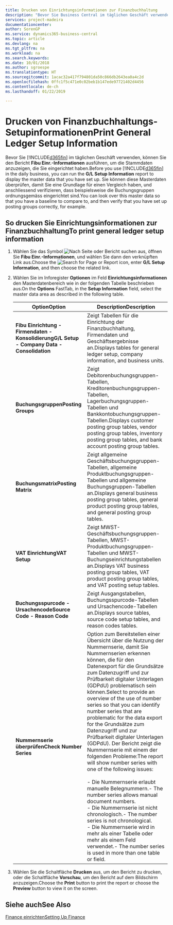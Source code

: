 ```yaml
---
title: Drucken von Einrichtungsinformationen zur Finanzbuchhaltung
description: "Bevor Sie Business Central im täglichen Geschäft verwenden können, können Sie Finanzbuchhaltungseinrichtungs-Informationen ausführen, um die Stammdaten anzuzeigen, die Sie eingerichtet haben."
services: project-madeira
documentationcenter: 
author: SorenGP
ms.service: dynamics365-business-central
ms.topic: article
ms.devlang: na
ms.tgt_pltfrm: na
ms.workload: na
ms.search.keywords: 
ms.date: 10/01/2018
ms.author: sgroespe
ms.translationtype: HT
ms.sourcegitcommit: 1acac32a417f794801da50c866db2643ea0a4c2d
ms.openlocfilehash: 0ffc1f5c471e0c02beb1b147ede97721402d4456
ms.contentlocale: de-ch
ms.lasthandoff: 01/22/2019

---
```

# <a name="print-general-ledger-setup-information"></a><span data-ttu-id="1c52e-103">Drucken von Finanzbuchhaltungs-Setupinformationen</span><span class="sxs-lookup"><span data-stu-id="1c52e-103">Print General Ledger Setup Information</span></span>
<span data-ttu-id="1c52e-104">Bevor Sie [!INCLUDE[d365fin](../../includes/d365fin_md.md)] im täglichen Geschäft verwenden, können Sie den Bericht **Fibu Einr.-Informationen** ausführen, um die Stammdaten anzuzeigen, die Sie eingerichtet haben.</span><span class="sxs-lookup"><span data-stu-id="1c52e-104">Before you use [!INCLUDE[d365fin](../../includes/d365fin_md.md)] in the daily business, you can run the **G/L Setup Information** report to display the master data that you have set up.</span></span> <span data-ttu-id="1c52e-105">Sie können diese Masterdaten überprüfen, damit Sie eine Grundlage für einen Vergleich haben, und anschliessend verifizieren, dass beispielsweise die Buchungsgruppen ordnungsgemäss eingerichtet sind.</span><span class="sxs-lookup"><span data-stu-id="1c52e-105">You can look over this master data so that you have a baseline to compare to, and then verify that you have set up posting groups correctly, for example.</span></span>  

## <a name="to-print-general-ledger-setup-information"></a><span data-ttu-id="1c52e-106">So drucken Sie Einrichtungsinformationen zur Finanzbuchhaltung</span><span class="sxs-lookup"><span data-stu-id="1c52e-106">To print general ledger setup information</span></span>  

1.  <span data-ttu-id="1c52e-107">Wählen Sie das Symbol ![Nach Seite oder Bericht suchen](../../media/ui-search/search_small.png "Symbol \"Nach Seite oder Bericht suchen\"") aus, öffnen Sie **Fibu Einr.-Informationen**, und wählen Sie dann den verknüpften Link aus.</span><span class="sxs-lookup"><span data-stu-id="1c52e-107">Choose the ![Search for Page or Report](../../media/ui-search/search_small.png "Search for Page or Report icon") icon, enter **G/L Setup Information**, and then choose the related link.</span></span>  
2.  <span data-ttu-id="1c52e-108">Wählen Sie im Inforegister **Optionen** im Feld **Einrichtungsinformationen** den Masterdatenbereich wie in der folgenden Tabelle beschrieben aus.</span><span class="sxs-lookup"><span data-stu-id="1c52e-108">On the **Options** FastTab, in the **Setup Information** field, select the master data area as described in the following table.</span></span>  

    |<span data-ttu-id="1c52e-109">Option</span><span class="sxs-lookup"><span data-stu-id="1c52e-109">Option</span></span>|<span data-ttu-id="1c52e-110">Description</span><span class="sxs-lookup"><span data-stu-id="1c52e-110">Description</span></span>|  
    |-------------------------------------|---------------------------------------|  
    |<span data-ttu-id="1c52e-111">**Fibu Einrichtung - Firmendaten - Konsolidierung**</span><span class="sxs-lookup"><span data-stu-id="1c52e-111">**G/L Setup - Company Data - Consolidation**</span></span>|<span data-ttu-id="1c52e-112">Zeigt Tabellen für die Einrichtung der Finanzbuchhaltung, Firmendaten und Geschäftsergebnisse an.</span><span class="sxs-lookup"><span data-stu-id="1c52e-112">Displays tables for general ledger setup, company information, and business units.</span></span>|  
    |<span data-ttu-id="1c52e-113">**Buchungsgruppen**</span><span class="sxs-lookup"><span data-stu-id="1c52e-113">**Posting Groups**</span></span>|<span data-ttu-id="1c52e-114">Zeigt Debitorenbuchungsgruppen-Tabellen, Kreditorenbuchungsgruppen-Tabellen, Lagerbuchungsgruppen-Tabellen und Bankkontobuchungsgruppen-Tabellen.</span><span class="sxs-lookup"><span data-stu-id="1c52e-114">Displays customer posting group tables, vendor posting group tables, inventory posting group tables, and bank account posting group tables.</span></span>|  
    |<span data-ttu-id="1c52e-115">**Buchungsmatrix**</span><span class="sxs-lookup"><span data-stu-id="1c52e-115">**Posting Matrix**</span></span>|<span data-ttu-id="1c52e-116">Zeigt allgemeine Geschäftsbuchungsgruppen-Tabellen, allgemeine Produktbuchungsgruppen-Tabellen und allgemeine Buchungsgruppen-Tabellen an.</span><span class="sxs-lookup"><span data-stu-id="1c52e-116">Displays general business posting group tables, general product posting group tables, and general posting group tables.</span></span>|  
    |<span data-ttu-id="1c52e-117">**VAT Einrichtung**</span><span class="sxs-lookup"><span data-stu-id="1c52e-117">**VAT Setup**</span></span>|<span data-ttu-id="1c52e-118">Zeigt MWST-Geschäftsbuchungsgruppen-Tabellen, MWST-Produktbuchungsgruppen-Tabellen und MWST-Buchungseinrichtungstabellen an.</span><span class="sxs-lookup"><span data-stu-id="1c52e-118">Displays VAT business posting group tables, VAT product posting group tables, and VAT posting setup tables.</span></span>|  
    |<span data-ttu-id="1c52e-119">**Buchungsspurcode - Ursachencode**</span><span class="sxs-lookup"><span data-stu-id="1c52e-119">**Source Code - Reason Code**</span></span>|<span data-ttu-id="1c52e-120">Zeigt Ausgangstabellen, Buchungsspurcode-Tabellen und Ursachencode-Tabellen an.</span><span class="sxs-lookup"><span data-stu-id="1c52e-120">Displays source tables, source code setup tables, and reason codes tables.</span></span>|  
    |<span data-ttu-id="1c52e-121">**Nummernserie überprüfen**</span><span class="sxs-lookup"><span data-stu-id="1c52e-121">**Check Number Series**</span></span>|<span data-ttu-id="1c52e-122">Option zum Bereitstellen einer Übersicht über die Nutzung der Nummernserie, damit Sie Nummernserien erkennen können, die für den Datenexport für die Grundsätze zum Datenzugriff und zur Prüfbarkeit digitaler Unterlagen (GDPdU) problematisch sein können.</span><span class="sxs-lookup"><span data-stu-id="1c52e-122">Select to provide an overview of the use of number series so that you can identify number series that are problematic for the data export for the Grundsätze zum Datenzugriff und zur Prüfbarkeit digitaler Unterlagen (GDPdU).</span></span> <span data-ttu-id="1c52e-123">Der Bericht zeigt die Nummernserie mit einem der folgenden Probleme:</span><span class="sxs-lookup"><span data-stu-id="1c52e-123">The report will show number series with one of the following issues:</span></span><br /><br /> <span data-ttu-id="1c52e-124">-   Die Nummernserie erlaubt manuelle Belegnummern.</span><span class="sxs-lookup"><span data-stu-id="1c52e-124">-   The number series allows manual document numbers.</span></span><br /><span data-ttu-id="1c52e-125">-   Die Nummernserie ist nicht chronologisch.</span><span class="sxs-lookup"><span data-stu-id="1c52e-125">-   The number series is not chronological.</span></span><br /><span data-ttu-id="1c52e-126">-   Die Nummernserie wird in mehr als einer Tabelle oder mehr als einem Feld verwendet.</span><span class="sxs-lookup"><span data-stu-id="1c52e-126">-   The number series is used in more than one table or field.</span></span>|  

3.  <span data-ttu-id="1c52e-127">Wählen Sie die Schaltfläche **Drucken** aus, um den Bericht zu drucken, oder die Schaltfläche **Vorschau**, um den Bericht auf dem Bildschirm anzuzeigen.</span><span class="sxs-lookup"><span data-stu-id="1c52e-127">Choose the **Print** button to print the report or choose the **Preview** button to view it on the screen.</span></span>  

## <a name="see-also"></a><span data-ttu-id="1c52e-128">Siehe auch</span><span class="sxs-lookup"><span data-stu-id="1c52e-128">See Also</span></span>  
[<span data-ttu-id="1c52e-129">Finance einrichten</span><span class="sxs-lookup"><span data-stu-id="1c52e-129">Setting Up Finance</span></span>](../../finance-setup-finance.md)

